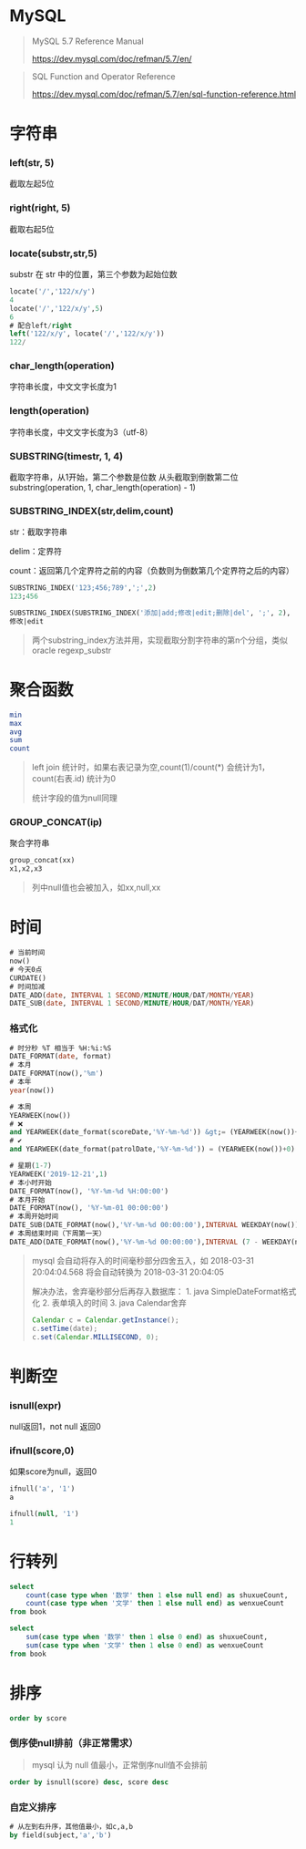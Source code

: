 # MySQL

> MySQL 5.7 Reference Manual
>
> https://dev.mysql.com/doc/refman/5.7/en/

> SQL Function and Operator Reference
>
> https://dev.mysql.com/doc/refman/5.7/en/sql-function-reference.html

# 字符串

### left(str, 5)

截取左起5位

### right(right, 5)

截取右起5位

### locate(substr,str,5)

substr 在 str 中的位置，第三个参数为起始位数

```sql
locate('/','122/x/y')
4
locate('/','122/x/y',5)
6
# 配合left/right
left('122/x/y', locate('/','122/x/y'))
122/
```

### char_length(operation)

字符串长度，中文文字长度为1

### length(operation)

字符串长度，中文文字长度为3（utf-8）

### SUBSTRING(timestr, 1, 4) 

截取字符串，从1开始，第二个参数是位数
从头截取到倒数第二位substring(operation, 1, char_length(operation) - 1)

### 	SUBSTRING_INDEX(str,delim,count)

str：截取字符串

delim：定界符

count：返回第几个定界符之前的内容（负数则为倒数第几个定界符之后的内容）

```sql
SUBSTRING_INDEX('123;456;789',';',2)
123;456
```

```sql
SUBSTRING_INDEX(SUBSTRING_INDEX('添加|add;修改|edit;删除|del', ';', 2), ';', - 1)
修改|edit
```

> 两个substring_index方法并用，实现截取分割字符串的第n个分组，类似oracle regexp_substr

# 聚合函数

```sql
min
max
avg
sum
count
```

> left join 统计时，如果右表记录为空,count(1)/count(*) 会统计为1，count(右表.id) 统计为0
>
> 统计字段的值为null同理

### GROUP_CONCAT(ip)

聚合字符串

```sql
group_concat(xx)
x1,x2,x3
```

> 列中null值也会被加入，如xx,null,xx



# 时间

```sql
# 当前时间
now()
# 今天0点
CURDATE()
# 时间加减
DATE_ADD(date, INTERVAL 1 SECOND/MINUTE/HOUR/DAT/MONTH/YEAR)
DATE_SUB(date, INTERVAL 1 SECOND/MINUTE/HOUR/DAT/MONTH/YEAR)
```

### 格式化

```sql
# 时分秒 %T 相当于 %H:%i:%S
DATE_FORMAT(date, format)
# 本月
DATE_FORMAT(now(),'%m')
# 本年
year(now())

# 本周
YEARWEEK(now())
# ❌
and YEARWEEK(date_format(scoreDate,'%Y-%m-%d')) &gt;= (YEARWEEK(now())+#{week}) and YEARWEEK(date_format(scoreDate,'%Y-%m-%d')) &lt; (YEARWEEK(now())+#{week}+1)
# ✔
and YEARWEEK(date_format(patrolDate,'%Y-%m-%d')) = (YEARWEEK(now())+0)

# 星期(1-7)
YEARWEEK('2019-12-21',1)
# 本小时开始
DATE_FORMAT(now(), '%Y-%m-%d %H:00:00')
# 本月开始
DATE_FORMAT(now(), '%Y-%m-01 00:00:00')
# 本周开始时间
DATE_SUB(DATE_FORMAT(now(),'%Y-%m-%d 00:00:00'),INTERVAL WEEKDAY(now()) DAY)
# 本周结束时间（下周第一天）
DATE_ADD(DATE_FORMAT(now(),'%Y-%m-%d 00:00:00'),INTERVAL (7 - WEEKDAY(now())) DAY)
```

> mysql 会自动将存入的时间毫秒部分四舍五入，如 2018-03-31 20:04:04.568 将会自动转换为 2018-03-31 20:04:05
>
> 解决办法，舍弃毫秒部分后再存入数据库：
> 		1. java SimpleDateFormat格式化
> 		2. 表单填入的时间
> 		3. java Calendar舍弃
>
> ```java
> Calendar c = Calendar.getInstance();
> c.setTime(date);
> c.set(Calendar.MILLISECOND, 0);
> ```

# 判断空

### isnull(expr)

null返回1，not null 返回0

### ifnull(score,0)

如果score为null，返回0

```sql
ifnull('a', '1')
a

ifnull(null, '1')
1
```

# 行转列
```sql
select 
    count(case type when '数学' then 1 else null end) as shuxueCount, 
    count(case type when '文学' then 1 else null end) as wenxueCount
from book

select 
    sum(case type when '数学' then 1 else 0 end) as shuxueCount, 
    sum(case type when '文学' then 1 else 0 end) as wenxueCount
from book
```

# 排序

```sql
order by score
```

### 倒序使null排前（非正常需求）

> mysql 认为 null 值最小，正常倒序null值不会排前

```sql
order by isnull(score) desc, score desc
```

### 自定义排序

```sql
# 从左到右升序，其他值最小，如c,a,b
by field(subject,'a','b')
```